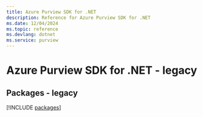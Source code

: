 ```yaml
---
title: Azure Purview SDK for .NET
description: Reference for Azure Purview SDK for .NET
ms.date: 12/04/2024
ms.topic: reference
ms.devlang: dotnet
ms.service: purview
---
```

# Azure Purview SDK for .NET - legacy
## Packages - legacy
[!INCLUDE [packages](purview-index.md)]